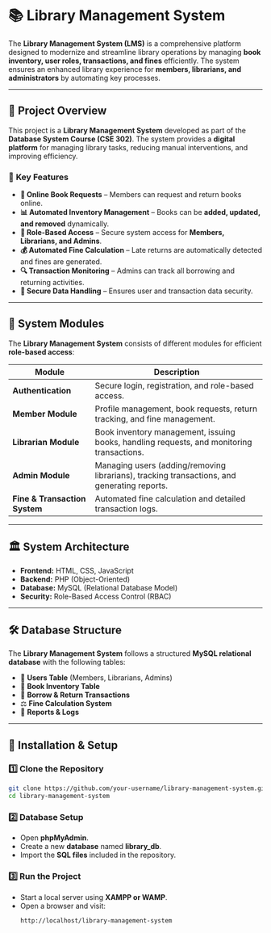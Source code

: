 # 📚 Library Management System

The **Library Management System (LMS)** is a comprehensive platform designed to modernize and streamline library operations by managing **book inventory, user roles, transactions, and fines** efficiently. The system ensures an enhanced library experience for **members, librarians, and administrators** by automating key processes.

---

## 📌 Project Overview

This project is a **Library Management System** developed as part of the **Database System Course (CSE 302)**. The system provides a **digital platform** for managing library tasks, reducing manual interventions, and improving efficiency.

### 🔹 **Key Features**
- **📖 Online Book Requests** – Members can request and return books online.
- **📊 Automated Inventory Management** – Books can be **added, updated, and removed** dynamically.
- **🔐 Role-Based Access** – Secure system access for **Members, Librarians, and Admins**.
- **💰 Automated Fine Calculation** – Late returns are automatically detected and fines are generated.
- **🔍 Transaction Monitoring** – Admins can track all borrowing and returning activities.
- **📜 Secure Data Handling** – Ensures user and transaction data security.

---

## 🚀 **System Modules**
The **Library Management System** consists of different modules for efficient **role-based access**:

| Module | Description |
|---------|------------|
| **Authentication** | Secure login, registration, and role-based access. |
| **Member Module** | Profile management, book requests, return tracking, and fine management. |
| **Librarian Module** | Book inventory management, issuing books, handling requests, and monitoring transactions. |
| **Admin Module** | Managing users (adding/removing librarians), tracking transactions, and generating reports. |
| **Fine & Transaction System** | Automated fine calculation and detailed transaction logs. |

---

## 🏛 **System Architecture**
- **Frontend:** HTML, CSS, JavaScript
- **Backend:** PHP (Object-Oriented)
- **Database:** MySQL (Relational Database Model)
- **Security:** Role-Based Access Control (RBAC)

---

## 🛠 **Database Structure**
The **Library Management System** follows a structured **MySQL relational database** with the following tables:

- 📂 **Users Table** (Members, Librarians, Admins)
- 📘 **Book Inventory Table**
- 📆 **Borrow & Return Transactions**
- ⚖️ **Fine Calculation System**
- 📝 **Reports & Logs**

---

## 🔧 **Installation & Setup**
### **1️⃣ Clone the Repository**
```bash
git clone https://github.com/your-username/library-management-system.git
cd library-management-system
```

### **2️⃣ Database Setup**
- Open **phpMyAdmin**.
- Create a new **database** named **library_db**.
- Import the **SQL files** included in the repository.

### **3️⃣ Run the Project**
- Start a local server using **XAMPP or WAMP**.
- Open a browser and visit:
  ```
  http://localhost/library-management-system
  ```
